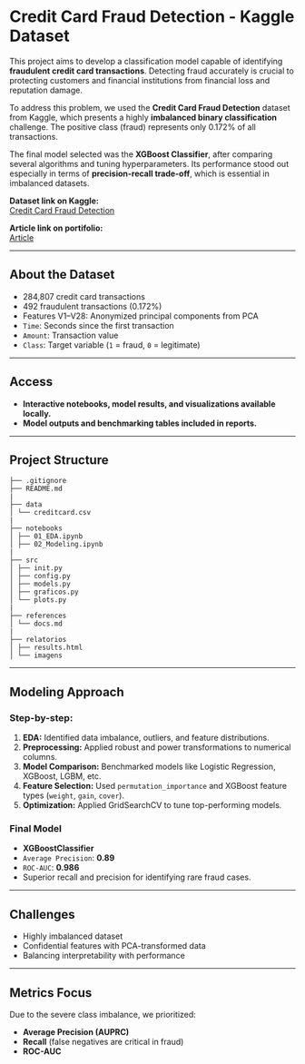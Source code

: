 # Credit Card Fraud Detection - Kaggle Dataset

This project aims to develop a classification model capable of identifying **fraudulent credit card transactions**. Detecting fraud accurately is crucial to protecting customers and financial institutions from financial loss and reputation damage.

To address this problem, we used the **Credit Card Fraud Detection** dataset from Kaggle, which presents a highly **imbalanced binary classification** challenge. The positive class (fraud) represents only 0.172% of all transactions.

The final model selected was the **XGBoost Classifier**, after comparing several algorithms and tuning hyperparameters. Its performance stood out especially in terms of **precision-recall trade-off**, which is essential in imbalanced datasets.

**Dataset link on Kaggle:**  
[Credit Card Fraud Detection](https://www.kaggle.com/datasets/mlg-ulb/creditcardfraud)

**Article link on portifolio:**  
[Article](impossible-gondola-c84.notion.site/Fraud-detection-218ffb9f986680398762f1904d23c227?pvs=74)

---

## About the Dataset

- 284,807 credit card transactions
- 492 fraudulent transactions (0.172%)
- Features V1–V28: Anonymized principal components from PCA
- `Time`: Seconds since the first transaction
- `Amount`: Transaction value
- `Class`: Target variable (`1` = fraud, `0` = legitimate)

---

## Access

- **Interactive notebooks, model results, and visualizations available locally.**
- **Model outputs and benchmarking tables included in reports.**

---

## Project Structure

```
├── .gitignore
├── README.md
|
├── data
│ └── creditcard.csv
|
├── notebooks
│ ├── 01_EDA.ipynb
│ ├── 02_Modeling.ipynb
|
├── src
│ ├── init.py
│ ├── config.py
│ ├── models.py
│ ├── graficos.py
│ └── plots.py
|
├── references
│ └── docs.md
|
├── relatorios
│ ├── results.html
│ └── imagens
```


---

## Modeling Approach

### Step-by-step:
1. **EDA:** Identified data imbalance, outliers, and feature distributions.
2. **Preprocessing:** Applied robust and power transformations to numerical columns.
3. **Model Comparison:** Benchmarked models like Logistic Regression, XGBoost, LGBM, etc.
4. **Feature Selection:** Used `permutation_importance` and XGBoost feature types (`weight`, `gain`, `cover`).
5. **Optimization:** Applied GridSearchCV to tune top-performing models.

### Final Model
- **XGBoostClassifier**
- `Average Precision`: **0.89**
- `ROC-AUC`: **0.986**
- Superior recall and precision for identifying rare fraud cases.

---

## Challenges

- Highly imbalanced dataset
- Confidential features with PCA-transformed data
- Balancing interpretability with performance

---

## Metrics Focus

Due to the severe class imbalance, we prioritized:
- **Average Precision (AUPRC)**
- **Recall** (false negatives are critical in fraud)
- **ROC-AUC**
